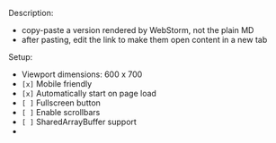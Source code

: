 Description:

- copy-paste a version rendered by WebStorm, not the plain MD
- after pasting, edit the link to make them open content in a new tab

Setup:

- Viewport dimensions: 600 x 700
- `[x]` Mobile friendly
- `[x]` Automatically start on page load 
- `[ ]` Fullscreen button 
- `[ ]` Enable scrollbars
- `[ ]` SharedArrayBuffer support 
- 